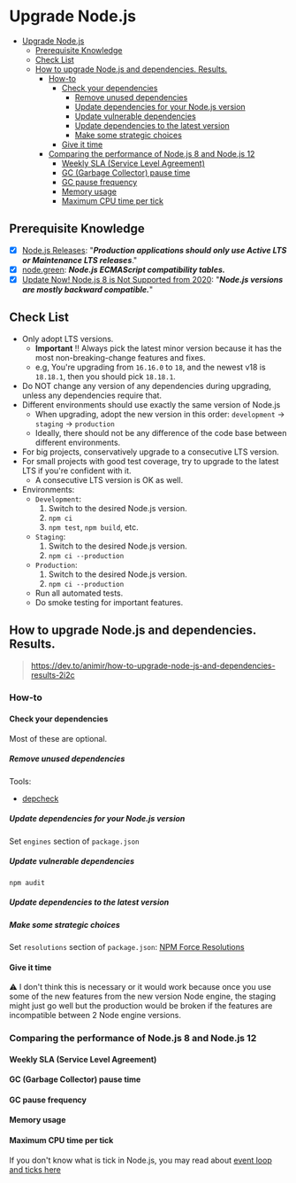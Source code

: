 # Upgrade Node.js

- [Upgrade Node.js](#upgrade-nodejs)
  - [Prerequisite Knowledge](#prerequisite-knowledge)
  - [Check List](#check-list)
  - [How to upgrade Node.js and dependencies. Results.](#how-to-upgrade-nodejs-and-dependencies-results)
    - [How-to](#how-to)
      - [Check your dependencies](#check-your-dependencies)
        - [Remove unused dependencies](#remove-unused-dependencies)
        - [Update dependencies for your Node.js version](#update-dependencies-for-your-nodejs-version)
        - [Update vulnerable dependencies](#update-vulnerable-dependencies)
        - [Update dependencies to the latest version](#update-dependencies-to-the-latest-version)
        - [Make some strategic choices](#make-some-strategic-choices)
      - [Give it time](#give-it-time)
    - [Comparing the performance of Node.js 8 and Node.js 12](#comparing-the-performance-of-nodejs-8-and-nodejs-12)
      - [Weekly SLA (Service Level Agreement)](#weekly-sla-service-level-agreement)
      - [GC (Garbage Collector) pause time](#gc-garbage-collector-pause-time)
      - [GC pause frequency](#gc-pause-frequency)
      - [Memory usage](#memory-usage)
      - [Maximum CPU time per tick](#maximum-cpu-time-per-tick)

## Prerequisite Knowledge

- [x] [Node.js Releases](https://nodejs.org/en/about/releases/): "***Production
  applications should only use Active LTS or Maintenance LTS releases***."
- [x] [node.green](https://node.green/): ***Node.js ECMAScript compatibility
  tables.***
- [x] [Update Now! Node.js 8 is Not Supported from 2020](https://blog.risingstack.com/update-nodejs-8-end-of-life-no-support/):
  "***Node.js versions are mostly backward compatible.***"

## Check List

- Only adopt LTS versions.
  - **Important** ‼️ Always pick the latest minor version because it has the most non-breaking-change features and fixes.
  - e.g, You're upgrading from `16.16.0` to `18`, and the newest v18 is `18.18.1`, then you should pick `18.18.1`.
- Do NOT change any version of any dependencies during upgrading, unless any
  dependencies require that.
- Different environments should use exactly the same version of Node.js
  - When upgrading, adopt the new version in this order:
    `development` -> `staging` -> `production`
  - Ideally, there should not be any difference of the code base between different
    environments.
- For big projects, conservatively upgrade to a consecutive LTS version.
- For small projects with good test coverage, try to upgrade to the latest LTS
  if you're confident with it.
  - A consecutive LTS version is OK as well.
- Environments:
  - `Development`:
    1. Switch to the desired Node.js version.
    2. `npm ci`
    3. `npm test`, `npm build`, etc.
  - `Staging`:
    1. Switch to the desired Node.js version.
    2. `npm ci --production`
  - `Production`:
    1. Switch to the desired Node.js version.
    2. `npm ci --production`
  - Run all automated tests.
  - Do smoke testing for important features.

## How to upgrade Node.js and dependencies. Results.

> <https://dev.to/animir/how-to-upgrade-node-js-and-dependencies-results-2i2c>

### How-to

#### Check your dependencies

Most of these are optional.

##### Remove unused dependencies

Tools:

- [depcheck](https://github.com/depcheck/depcheck)

##### Update dependencies for your Node.js version

Set `engines` section of `package.json`

##### Update vulnerable dependencies

`npm audit`

##### Update dependencies to the latest version

##### Make some strategic choices

Set `resolutions` section of `package.json`: [NPM Force Resolutions](https://github.com/rogeriochaves/npm-force-resolutions#readme)

#### Give it time

⚠️ I don't think this is necessary or it would work because once you use some
of the new features from the new version Node engine, the staging might just go
well but the production would be broken if the features are incompatible
between 2 Node engine versions.

### Comparing the performance of Node.js 8 and Node.js 12

#### Weekly SLA (Service Level Agreement)

#### GC (Garbage Collector) pause time

#### GC pause frequency

#### Memory usage

#### Maximum CPU time per tick

If you don't know what is tick in Node.js, you may read about
[event loop and ticks here](https://nodejs.org/en/docs/guides/event-loop-timers-and-nexttick/)
